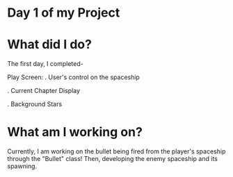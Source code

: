 # Day 1 of my Project

# What did I do?

The first day, I completed-

Play Screen:
. User's control on the spaceship

. Current Chapter Display

. Background Stars 

# What am I working on? 

Currently, I am working on the bullet being fired from the player's spaceship through the "Bullet" class! Then, developing the enemy spaceship and its spawning.
